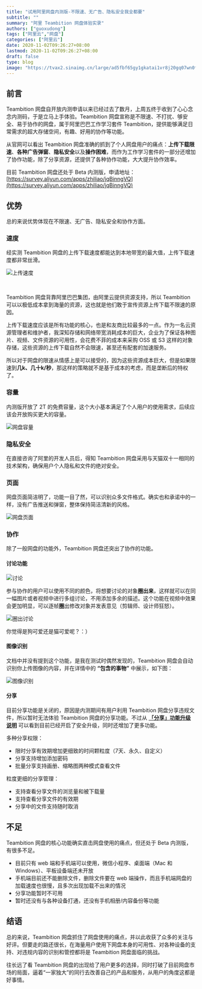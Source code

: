 ```yaml
---
title: "试用阿里网盘内测版-不限速、无广告、隐私安全我全都要"
subtitle: ""
summary: "阿里 Teambition 网盘体验实录"
authors: ["guoxudong"]
tags: ["阿里云","网盘"]
categories: ["阿里云"]
date: 2020-11-02T09:26:27+08:00
lastmod: 2020-11-02T09:26:27+08:00
draft: false
type: blog
image: "https://tvax2.sinaimg.cn/large/ad5fbf65gy1gkatai1vr8j20gq07wn0f.jpg"
---
```

## 前言

Teambition 网盘自开放内测申请以来已经过去了数月，上周五终于收到了心心念念内测码，于是立马上手体验。Teambition 网盘宣称是不限速、不打扰、够安全、易于协作的网盘，属于阿里巴巴工作学习套件 Teambition，提供能够满足日常需求的超大存储空间，有趣、好用的协作等功能。

从官网可以看出 Teambition 网盘准确的抓到了个人网盘用户的痛点：**上传下载限速**、**各种广告弹窗**、**隐私安全**以及**操作困难**，而作为工作学习套件的一部分还增加了协作功能，除了分享资源，还提供了各种协作功能，大大提升协作效率。

目前 Teambition 网盘还处于 Beta 内测版，申请地址：[https://survey.aliyun.com/apps/zhiliao/jqBinngVQ](https://survey.aliyun.com/apps/zhiliao/jqBinngVQ)

## 优势

总的来说优势体现在不限速、无广告、隐私安全和协作方面。

### 速度

经实测 Teambition 网盘的上传下载速度都能达到本地带宽的最大值，上传下载速度都非常丝滑。

![上传速度](https://tvax1.sinaimg.cn/large/ad5fbf65ly1gkamt4yh6tj20b604p74d.jpg)

<br>

Teambition 网盘背靠阿里巴巴集团，由阿里云提供资源支持，所以 Teambition 可以以极低成本拿到海量的资源，这也就是他们敢于宣传资源上传下载不限速的原因。

上传下载速度应该是所有功能的核心，也是和友商比较最多的一点。作为一名云资源管理者和维护者，我深知存储和网络带宽消耗成本的巨大，企业为了保证各种图片、视频、文件资源的可用性，会花费不菲的成本来采购 OSS 或 S3 这样的对象存储，这些资源的上传下载自然不会限速，甚至还有配套的加速服务。

所以对于网盘的限速从情感上是可以接受的，因为这些资源成本巨大，但是如果限速到**几k、几十k/秒**，那这样的策略就不是基于成本的考虑，而是垄断后的特权了。

### 容量

内测版开放了 2T 的免费容量，这个大小基本满足了个人用户的使用需求，后续应该会开放购买更大的容量。

![网盘容量](https://tvax1.sinaimg.cn/large/ad5fbf65gy1gkasv8u9fzj208n03xglh.jpg)

### 隐私安全

在直接咨询了阿里的开发人员后，得知 Teambition 网盘采用与天猫双十一相同的技术架构，确保用户个人隐私和文件的绝对安全。

### 页面

网盘页面简洁明了，功能一目了然，可以识别众多文件格式。确实也和承诺中的一样，没有广告推送和弹窗，整体保持简洁清新的风格。

![网盘页面](https://tvax1.sinaimg.cn/large/ad5fbf65gy1gkamyvsv50j21h60q7dj9.jpg)

### 协作

除了一般网盘的功能外，Teambition 网盘还突出了协作的功能。

#### 讨论功能

![讨论](https://tvax1.sinaimg.cn/large/ad5fbf65ly1gkanbqdngbj20dd09dq3w.jpg)

参与协作的用户可以使用不同的颜色，将想要讨论的对象**圈出来**，这样就可以在同一幅图片或者视频中进行多组讨论，不用添加多余的描述。这个功能在视频中效果会更加明显，可以逐帧**圈**出修改对象并发表意见（剪辑师、设计师狂怒）。

![圈出讨论](https://tva1.sinaimg.cn/large/ad5fbf65gy1gkandlm1cfj21780ppqil.jpg)

你觉得是狗可爱还是猫可爱呢？：）

#### 图像识别

文档中并没有提到这个功能，是我在测试时偶然发现的，Teambition 网盘会自动识别你上传图像的内容，并在详情中的 **“包含的事物”** 中展示，如下图：

![图像识别](https://tvax2.sinaimg.cn/large/ad5fbf65gy1gkanoe8od2j214l0jo1gt.jpg)

#### 分享

目前分享功能是关闭的，原因是内测期间有用户利用 Teambition 网盘分享违规文件，所以暂时无法体验 Teambition 网盘的分享功能。不过从 **[「分享」功能升级说明](https://thoughts.teambition.com/sharespace/5f72e44becf9290016f85c8c/docs/5f99203decf9290016f85ce3)** 可以看到目前已经开启了安全升级，同时还增加了更多功能。

多种分享权限：

* 限时分享有效期增加更细致的时间颗粒度（7天、永久、自定义）
* 分享支持增加添加密码
* 批量分享支持画册、缩略图两种模式查看文件

粒度更细的分享管理：

* 支持查看分享文件的浏览量和被下载量
* 支持查看分享文件的有效期
* 分享中的文件支持随时取消

## 不足

Teambition 网盘的核心功能确实直击网盘使用的痛点，但还处于 Beta 内测版，有很多不足。

* 目前只有 web 端和手机端可以使用，微信小程序、桌面端（Mac 和 Windows）、平板设备端还未开放
* 手机端目前还不能删除文件，删除文件要在 web 端操作，而且手机端网盘的加载速度也很慢，且多次出现加载不出来的情况
* 分享功能暂时不可用
* 暂时还没有与各种设备打通，还没有手机相册/内容备份等功能

## 结语

总的来说，Teambition 网盘抓住了网盘使用的痛点，并以此收获了众多的关注与好评。但要走的路还很长，在海量用户使用下网盘本身的可用性、对各种设备的支持、对违规内容的识别和管控都将是 Teambition 网盘面临的挑战。

往长远了看 Teambition 网盘的出现给了用户更多的选择，同时打破了目前网盘市场的局面，逼着“一家独大”的同行去改善自己的产品和服务，从用户的角度这都是好事情。
